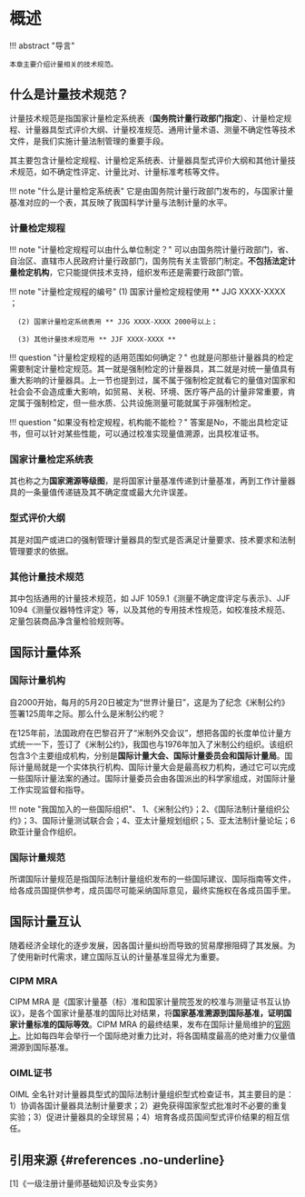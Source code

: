 # 概述

!!! abstract "导言"

    本章主要介绍计量相关的技术规范。     

## 什么是计量技术规范？

计量技术规范是指国家计量检定系统表（**国务院计量行政部门指定**）、计量检定规程、计量器具型式评价大纲、计量校准规范、通用计量术语、测量不确定性等技术文件，是我们实施计量法制管理的重要手段。

其主要包含计量检定规程、计量检定系统表、计量器具型式评价大纲和其他计量技术规范，如不确定性评定、计量比对、计量标准考核等文件。

!!! note "什么是计量检定系统表"
    它是由国务院计量行政部门发布的，与国家计量基准对应的一个表，其反映了我国科学计量与法制计量的水平。
    

### 计量检定规程

!!! note "计量检定规程可以由什么单位制定？"
     可以由国务院计量行政部门，省、自治区、直辖市人民政府计量行政部门，国务院有关主管部门制定。**不包括法定计量检定机构**，它只能提供技术支持，组织发布还是需要行政部门管。
     
!!! note "计量检定规程的编号"
      (1) 国家计量检定规程使用 ** JJG XXXX-XXXX ；  
      
      (2) 国家计量检定系统表用 ** JJG XXXX-XXXX 2000号以上；  
      
      (3) 其他计量技术规范用 ** JJF XXXX-XXXX **
!!! question "计量检定规程的适用范围如何确定？"
    也就是问那些计量器具的检定需要制定计量检定规范。其一就是强制检定的计量器具，其二就是对统一量值具有重大影响的计量器具。上一节也提到过，属不属于强制检定就看它的量值对国家和社会会不会造成重大影响，如贸易、关税、环境、医疗等产品的计量非常重要，肯定属于强制检定，但一些水质、公共设施测量可能就属于非强制检定。

!!! question "如果没有检定规程，机构能不能检？"
    答案是No，不能出具检定证书，但可以针对某些性能，可以通过校准实现量值溯源，出具校准证书。

### 国家计量检定系统表

其也称之为**国家溯源等级图**，是将国家计量基准传递到计量基准，再到工作计量器具的一条量值传递链及其不确定度或最大允许误差。

### 型式评价大纲
其是对国产或进口的强制管理计量器具的型式是否满足计量要求、技术要求和法制管理要求的依据。

### 其他计量技术规范

其中包括通用的计量技术规范，如 JJF 1059.1《测量不确定度评定与表示》、JJF 1094《测量仪器特性评定》等，以及其他的专用技术性规范，如校准技术规范、定量包装商品净含量检验规则等。

## 国际计量体系

### 国际计量机构

自2000开始，每月的5月20日被定为“世界计量日”，这是为了纪念《米制公约》签署125周年之际。那么什么是米制公约呢？

在125年前，法国政府在巴黎召开了“米制外交会议”，想把各国的长度单位计量方式统一一下，签订了《米制公约》，我国也与1976年加入了米制公约组织。该组织包含3个主要组成机构，分别是**国际计量大会、国际计量委员会和国际计量局**。国际计量局就是一个实体执行机构、国际计量大会是最高权力机构，通过它可以完成一些国际计量法案的通过。国际计量委员会由各国派出的科学家组成，对国际计量工作实现监督和指导。

!!! note "我国加入的一些国际组织"、
    1、《米制公约》；2、《国际法制计量组织公约》；3、国际计量测试联合会；4、亚太计量规划组织；5、亚太法制计量论坛；6欧亚计量合作组织。
    
### 国际计量规范

所谓国际计量规范是指国际法制计量组织发布的一些国际建议、国际指南等文件，给各成员国提供参考，成员国尽可能采纳国际意见，最终实施权在各成员国手里。

## 国际计量互认

随着经济全球化的逐步发展，因各国计量纠纷而导致的贸易摩擦阻碍了其发展。为了使用新时代需求，建立国际互认的计量基准显得尤为重要。

### CIPM MRA

CIPM MRA 是《国家计量基（标）准和国家计量院签发的校准与测量证书互认协议》，是各个国家计量基准的国际比对结果，将**国家基准溯源到国际基准，证明国家计量标准的国际等效**。CIPM  MRA 的最终结果，发布在国际计量局维护的[官网上](https://www.bipm.org/kcdb/)。比如每四年会举行一个国际绝对重力比对，将各国精度最高的绝对重力仪量值溯源到国际基准。

### OIML证书

OIML 全名针对计量器具型式的国际法制计量组织型式检查证书，其主要目的是：1）协调各国计量器具法制计量要求；2）避免获得国家型式批准时不必要的重复实验；3）促进计量器具的全球贸易；4）培育各成员国间型式评价结果的相互信任。






## 引用来源 {#references .no-underline}
<div id="refer-anchor"></div>
 [1]《一级注册计量师基础知识及专业实务》  
